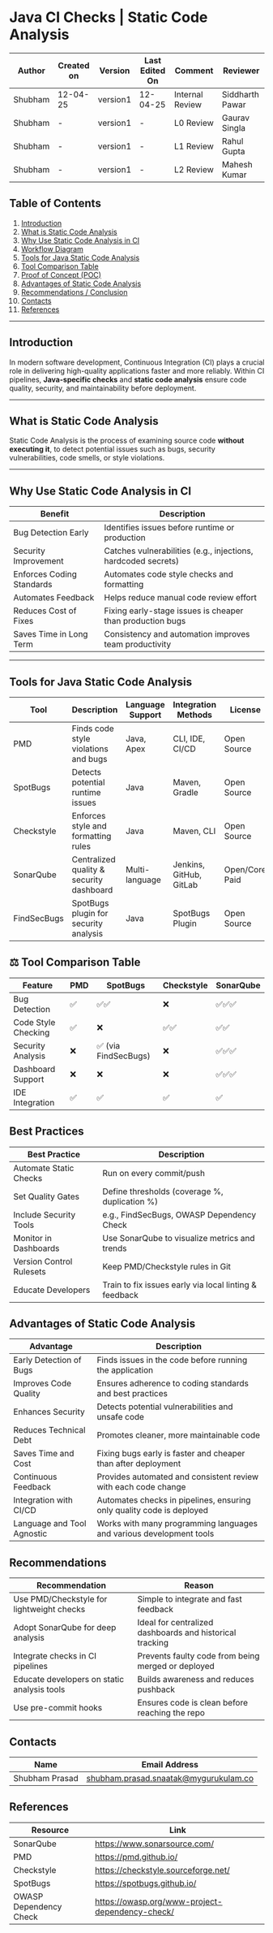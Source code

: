# Java CI Checks | Static Code Analysis

| Author  | Created on | Version   | Last Edited On | Comment  | Reviewer |
|---------|------------|-----------|----------------|-------------------|---------------|
| Shubham | 12-04-25   |  version1| 12-04-25        | Internal Review    | Siddharth Pawar|
| Shubham | -   |  version1| -       | L0  Review  | Gaurav Singla |
| Shubham | -   |  version1| -      | L1  Review | Rahul Gupta |
| Shubham | -   |  version1| -      | L2  Review  | Mahesh Kumar|

## Table of Contents
1. [Introduction](#introduction)
2. [What is Static Code Analysis](#what-is-static-code-analysis)
3. [Why Use Static Code Analysis in CI](#why-use-static-code-analysis-in-ci)
4. [Workflow Diagram](#workflow-diagram)
6. [Tools for Java Static Code Analysis](#tools-for-java-static-code-analysis)
7. [Tool Comparison Table](#tool-comparison-table)
8. [Proof of Concept (POC)](#proof-of-concept-poc)
9. [Advantages of Static Code Analysis](#Advantages-of-Static-Code-Analysis)
10. [Recommendations / Conclusion](#recommendations--conclusion)
11. [Contacts](#contacts)
12. [References](#references)

---

## Introduction

In modern software development, Continuous Integration (CI) plays a crucial role in delivering high-quality applications faster and more reliably. Within CI pipelines, **Java-specific checks** and **static code analysis** ensure code quality, security, and maintainability before deployment.

---

##  What is Static Code Analysis

Static Code Analysis is the process of examining source code **without executing it**, to detect potential issues such as bugs, security vulnerabilities, code smells, or style violations.

---

##  Why Use Static Code Analysis in CI

| Benefit                          | Description                                                                 |
|----------------------------------|-----------------------------------------------------------------------------|
|  Bug Detection Early           | Identifies issues before runtime or production                             |
|  Security Improvement          | Catches vulnerabilities (e.g., injections, hardcoded secrets)              |
|  Enforces Coding Standards     | Automates code style checks and formatting                                 |
|  Automates Feedback            | Helps reduce manual code review effort                                     |
|  Reduces Cost of Fixes        | Fixing early-stage issues is cheaper than production bugs                  |
|  Saves Time in Long Term       | Consistency and automation improves team productivity                      |

---


##  Tools for Java Static Code Analysis

| Tool         | Description                               | Language Support | Integration Methods       | License        |
|--------------|-------------------------------------------|------------------|----------------------------|----------------|
| PMD          | Finds code style violations and bugs      | Java, Apex       | CLI, IDE, CI/CD            | Open Source    |
| SpotBugs     | Detects potential runtime issues          | Java             | Maven, Gradle              | Open Source    |
| Checkstyle   | Enforces style and formatting rules       | Java             | Maven, CLI                 | Open Source    |
| SonarQube    | Centralized quality & security dashboard  | Multi-language   | Jenkins, GitHub, GitLab    | Open/Core Paid |
| FindSecBugs  | SpotBugs plugin for security analysis     | Java             | SpotBugs Plugin            | Open Source    |

## ⚖️ Tool Comparison Table

| Feature               | PMD   | SpotBugs | Checkstyle | SonarQube |
|-----------------------|-------|----------|------------|-----------|
| Bug Detection         | ✅     | ✅✅       | ❌          | ✅✅✅      |
| Code Style Checking   | ✅     | ❌        | ✅✅         | ✅✅        |
| Security Analysis     | ❌     | ✅ (via FindSecBugs) | ❌   | ✅✅✅      |
| Dashboard Support     | ❌     | ❌        | ❌          | ✅✅✅      |
| IDE Integration       | ✅     | ✅        | ✅          | ✅         |

##  Best Practices

| Best Practice                      | Description                                                  |
|-----------------------------------|--------------------------------------------------------------|
| Automate Static Checks            | Run on every commit/push                                     |
| Set Quality Gates                 | Define thresholds (coverage %, duplication %)                |
| Include Security Tools            | e.g., FindSecBugs, OWASP Dependency Check                    |
| Monitor in Dashboards             | Use SonarQube to visualize metrics and trends                |
| Version Control Rulesets          | Keep PMD/Checkstyle rules in Git                             |
| Educate Developers                | Train to fix issues early via local linting & feedback       |

##  Advantages of Static Code Analysis

| Advantage                        | Description                                                                 |
|----------------------------------|-----------------------------------------------------------------------------|
| Early Detection of Bugs          | Finds issues in the code before running the application                    |
| Improves Code Quality            | Ensures adherence to coding standards and best practices                   |
| Enhances Security                | Detects potential vulnerabilities and unsafe code                          |
| Reduces Technical Debt           | Promotes cleaner, more maintainable code                                   |
| Saves Time and Cost              | Fixing bugs early is faster and cheaper than after deployment              |
| Continuous Feedback              | Provides automated and consistent review with each code change             |
| Integration with CI/CD           | Automates checks in pipelines, ensuring only quality code is deployed      |
| Language and Tool Agnostic       | Works with many programming languages and various development tools        |



##  Recommendations

| Recommendation                               | Reason                                                               |
|----------------------------------------------|----------------------------------------------------------------------|
| Use PMD/Checkstyle for lightweight checks     | Simple to integrate and fast feedback                               |
| Adopt SonarQube for deep analysis             | Ideal for centralized dashboards and historical tracking            |
| Integrate checks in CI pipelines              | Prevents faulty code from being merged or deployed                  |
| Educate developers on static analysis tools   | Builds awareness and reduces pushback                               |
| Use pre-commit hooks                          | Ensures code is clean before reaching the repo                      |

##  Contacts
| Name | Email Address |
|------|---------------|
| Shubham Prasad | [shubham.prasad.snaatak@mygurukulam.co](mailto:shubham.prasad.snaatak@mygurukulam.co) |


##  References

| Resource                      | Link                                              |
|-------------------------------|---------------------------------------------------|
| SonarQube                     | https://www.sonarsource.com/                      |
| PMD                          | https://pmd.github.io/                            |
| Checkstyle                   | https://checkstyle.sourceforge.net/              |
| SpotBugs                     | https://spotbugs.github.io/                      |
| OWASP Dependency Check       | https://owasp.org/www-project-dependency-check/  |
